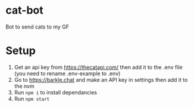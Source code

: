 # cat-bot
Bot to send cats to my GF


# Setup

1. Get an api key from https://thecatapi.com/ then add it to the .env file (you need to rename .env-example to .env)
2. Go to https://barkle.chat and make an API key in settings then add it to the nvm
3. Run `npm i` to install dependancies
4. Run `npm start`